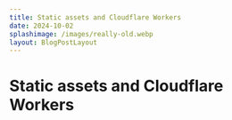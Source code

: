 ```yaml
---
title: Static assets and Cloudflare Workers
date: 2024-10-02
splashimage: /images/really-old.webp
layout: BlogPostLayout
---
```


# Static assets and Cloudflare Workers